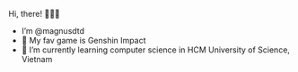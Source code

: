 Hi, there! 🙋🏻‍♂️
  - I’m @magnusdtd
  - 👀 My fav game is Genshin Impact
  - 🌱 I’m currently learning computer science in HCM University of Science, Vietnam

<!---
magnusdtd/magnusdtd is a ✨ special ✨ repository because its `README.md` (this file) appears on your GitHub profile.
You can click the Preview link to take a look at your changes.
--->
